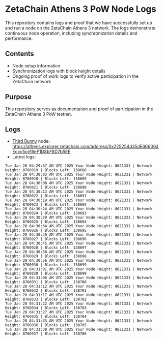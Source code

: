 # ZetaChain Athens 3 PoW Node Logs
This repository contains logs and proof that we have successfully set up and run a node on the ZetaChain Athens 3 network. The logs demonstrate continuous node operation, including synchronization details and performance.

## Contents
- Node setup information
- Synchronization logs with block height details
- Ongoing proof of work logs to verify active participation in the ZetaChain network

## Purpose
This repository serves as documentation and proof of participation in the ZetaChain Athens 3 PoW testnet.

## Logs

- [Third Bunny](https://thirdbunny.xyz/) node: https://athens.explorer.zetachain.com/address/0x225254d35dE666064Eccc5ce16eF1D8bF8D7b5EE
- Latest logs:
```
Tue Jan 28 04:29:57 AM UTC 2025 Your Node Height: 8621331 | Network Height: 8760019 | Blocks Left: 138688
Tue Jan 28 04:30:03 AM UTC 2025 Your Node Height: 8621331 | Network Height: 8760020 | Blocks Left: 138689
Tue Jan 28 04:30:08 AM UTC 2025 Your Node Height: 8621331 | Network Height: 8760021 | Blocks Left: 138690
Tue Jan 28 04:30:13 AM UTC 2025 Your Node Height: 8621331 | Network Height: 8760022 | Blocks Left: 138691
Tue Jan 28 04:30:19 AM UTC 2025 Your Node Height: 8621331 | Network Height: 8760023 | Blocks Left: 138692
Tue Jan 28 04:30:24 AM UTC 2025 Your Node Height: 8621331 | Network Height: 8760024 | Blocks Left: 138693
Tue Jan 28 04:30:29 AM UTC 2025 Your Node Height: 8621331 | Network Height: 8760025 | Blocks Left: 138694
Tue Jan 28 04:30:34 AM UTC 2025 Your Node Height: 8621331 | Network Height: 8760026 | Blocks Left: 138695
Tue Jan 28 04:30:40 AM UTC 2025 Your Node Height: 8621331 | Network Height: 8760027 | Blocks Left: 138696
Tue Jan 28 04:30:45 AM UTC 2025 Your Node Height: 8621331 | Network Height: 8760028 | Blocks Left: 138697
Tue Jan 28 04:30:50 AM UTC 2025 Your Node Height: 8621331 | Network Height: 8760029 | Blocks Left: 138698
Tue Jan 28 04:30:56 AM UTC 2025 Your Node Height: 8621331 | Network Height: 8760030 | Blocks Left: 138699
Tue Jan 28 04:31:01 AM UTC 2025 Your Node Height: 8621331 | Network Height: 8760030 | Blocks Left: 138699
Tue Jan 28 04:31:06 AM UTC 2025 Your Node Height: 8621331 | Network Height: 8760031 | Blocks Left: 138700
Tue Jan 28 04:31:12 AM UTC 2025 Your Node Height: 8621331 | Network Height: 8760032 | Blocks Left: 138701
Tue Jan 28 04:31:17 AM UTC 2025 Your Node Height: 8621331 | Network Height: 8760033 | Blocks Left: 138702
Tue Jan 28 04:31:22 AM UTC 2025 Your Node Height: 8621331 | Network Height: 8760034 | Blocks Left: 138703
Tue Jan 28 04:31:27 AM UTC 2025 Your Node Height: 8621331 | Network Height: 8760035 | Blocks Left: 138704
Tue Jan 28 04:31:33 AM UTC 2025 Your Node Height: 8621331 | Network Height: 8760036 | Blocks Left: 138705
Tue Jan 28 04:31:38 AM UTC 2025 Your Node Height: 8621331 | Network Height: 8760037 | Blocks Left: 138706
```

